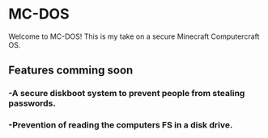 # MC-DOS
Welcome to MC-DOS! This is my take on a secure Minecraft Computercraft OS.
## Features comming soon
### -A secure diskboot system to prevent people from stealing passwords.
### -Prevention of reading the computers FS in a disk drive.
